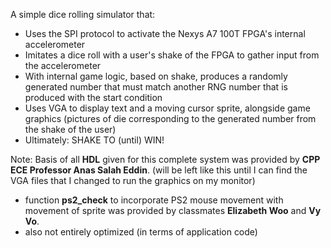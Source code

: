 A simple dice rolling simulator that:
- Uses the SPI protocol to activate the Nexys A7 100T FPGA's internal accelerometer
- Imitates a dice roll with a user's shake of the FPGA to gather input from the accelerometer
- With internal game logic, based on shake, produces a randomly generated number that must match another RNG number that is produced with the start condition
- Uses VGA to display text and a moving cursor sprite, alongside game graphics (pictures of die corresponding to the generated number from the shake of the user)
- Ultimately: SHAKE TO (until) WIN!


Note: Basis of all **HDL** given for this complete system was provided by **CPP ECE Professor Anas Salah Eddin**. (will be left like this until I can find the VGA files that I changed to run the graphics on my monitor)
- function **ps2_check** to incorporate PS2 mouse movement with movement of sprite was provided by classmates **Elizabeth Woo** and **Vy Vo**.
- also not entirely optimized (in terms of application code) 
